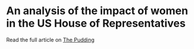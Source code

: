 # An analysis of the impact of women in the US House of Representatives

Read the full article on [The Pudding](https://pudding.cool/2018/07/women-in-congress/)
